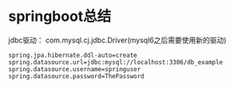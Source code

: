 # springboot总结

jdbc驱动： com.mysql.cj.jdbc.Driver(mysql6之后需要使用新的驱动)

	spring.jpa.hibernate.ddl-auto=create
	spring.datasource.url=jdbc:mysql://localhost:3306/db_example
	spring.datasource.username=springuser
	spring.datasource.password=ThePassword
